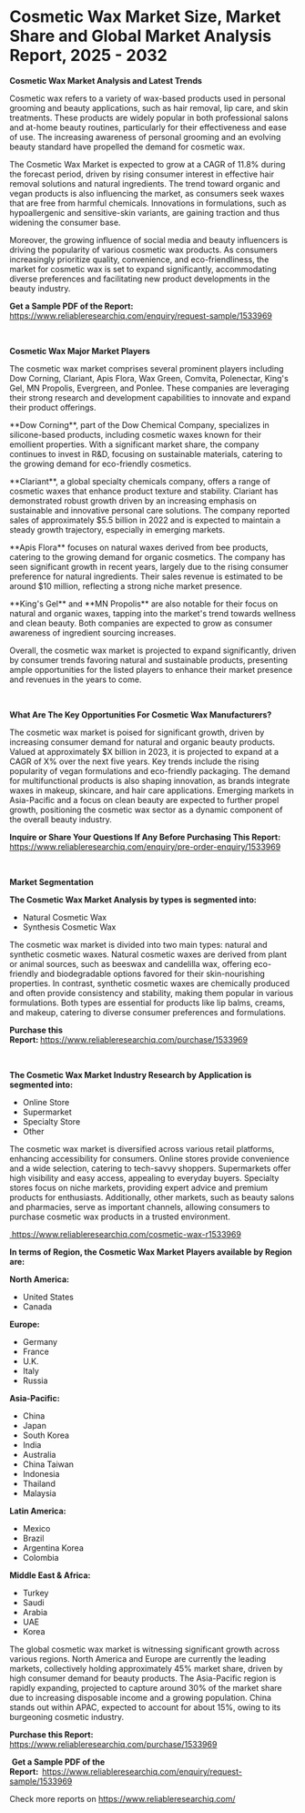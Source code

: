 <p><h1>Cosmetic Wax Market Size, Market Share and Global Market Analysis Report, 2025 - 2032</h1></p><p><strong>Cosmetic Wax Market Analysis and Latest Trends</strong></p>
<p><p>Cosmetic wax refers to a variety of wax-based products used in personal grooming and beauty applications, such as hair removal, lip care, and skin treatments. These products are widely popular in both professional salons and at-home beauty routines, particularly for their effectiveness and ease of use. The increasing awareness of personal grooming and an evolving beauty standard have propelled the demand for cosmetic wax.</p><p>The Cosmetic Wax Market is expected to grow at a CAGR of 11.8% during the forecast period, driven by rising consumer interest in effective hair removal solutions and natural ingredients. The trend toward organic and vegan products is also influencing the market, as consumers seek waxes that are free from harmful chemicals. Innovations in formulations, such as hypoallergenic and sensitive-skin variants, are gaining traction and thus widening the consumer base.</p><p>Moreover, the growing influence of social media and beauty influencers is driving the popularity of various cosmetic wax products. As consumers increasingly prioritize quality, convenience, and eco-friendliness, the market for cosmetic wax is set to expand significantly, accommodating diverse preferences and facilitating new product developments in the beauty industry.</p></p>
<p><strong>Get a Sample PDF of the Report:&nbsp;</strong> <a href="https://www.reliableresearchiq.com/enquiry/request-sample/1533969?utm_campaign=3381&utm_medium=2&utm_source=Github&utm_content=ia&utm_term=31032025&utm_id=cosmetic-wax">https://www.reliableresearchiq.com/enquiry/request-sample/1533969</a></p>
<p>&nbsp;</p>
<p><strong>Cosmetic Wax Major Market Players</strong></p>
<p><p>The cosmetic wax market comprises several prominent players including Dow Corning, Clariant, Apis Flora, Wax Green, Comvita, Polenectar, King's Gel, MN Propolis, Evergreen, and Ponlee. These companies are leveraging their strong research and development capabilities to innovate and expand their product offerings.</p><p>**Dow Corning**, part of the Dow Chemical Company, specializes in silicone-based products, including cosmetic waxes known for their emollient properties. With a significant market share, the company continues to invest in R&D, focusing on sustainable materials, catering to the growing demand for eco-friendly cosmetics.</p><p>**Clariant**, a global specialty chemicals company, offers a range of cosmetic waxes that enhance product texture and stability. Clariant has demonstrated robust growth driven by an increasing emphasis on sustainable and innovative personal care solutions. The company reported sales of approximately $5.5 billion in 2022 and is expected to maintain a steady growth trajectory, especially in emerging markets.</p><p>**Apis Flora** focuses on natural waxes derived from bee products, catering to the growing demand for organic cosmetics. The company has seen significant growth in recent years, largely due to the rising consumer preference for natural ingredients. Their sales revenue is estimated to be around $10 million, reflecting a strong niche market presence.</p><p>**King's Gel** and **MN Propolis** are also notable for their focus on natural and organic waxes, tapping into the market's trend towards wellness and clean beauty. Both companies are expected to grow as consumer awareness of ingredient sourcing increases.</p><p>Overall, the cosmetic wax market is projected to expand significantly, driven by consumer trends favoring natural and sustainable products, presenting ample opportunities for the listed players to enhance their market presence and revenues in the years to come.</p></p>
<p>&nbsp;</p>
<p><strong>What Are The Key Opportunities For Cosmetic Wax Manufacturers?</strong></p>
<p><p>The cosmetic wax market is poised for significant growth, driven by increasing consumer demand for natural and organic beauty products. Valued at approximately $X billion in 2023, it is projected to expand at a CAGR of X% over the next five years. Key trends include the rising popularity of vegan formulations and eco-friendly packaging. The demand for multifunctional products is also shaping innovation, as brands integrate waxes in makeup, skincare, and hair care applications. Emerging markets in Asia-Pacific and a focus on clean beauty are expected to further propel growth, positioning the cosmetic wax sector as a dynamic component of the overall beauty industry.</p></p>
<p><strong>Inquire or Share Your Questions If Any Before Purchasing This Report:</strong> <a href="https://www.reliableresearchiq.com/enquiry/pre-order-enquiry/1533969?utm_campaign=3381&utm_medium=2&utm_source=Github&utm_content=ia&utm_term=31032025&utm_id=cosmetic-wax">https://www.reliableresearchiq.com/enquiry/pre-order-enquiry/1533969</a></p>
<p>&nbsp;</p>
<p><strong>Market Segmentation</strong></p>
<p><strong>The Cosmetic Wax Market Analysis by types is segmented into:</strong></p>
<p><ul><li>Natural Cosmetic Wax</li><li>Synthesis Cosmetic Wax</li></ul></p>
<p><p>The cosmetic wax market is divided into two main types: natural and synthetic cosmetic waxes. Natural cosmetic waxes are derived from plant or animal sources, such as beeswax and candelilla wax, offering eco-friendly and biodegradable options favored for their skin-nourishing properties. In contrast, synthetic cosmetic waxes are chemically produced and often provide consistency and stability, making them popular in various formulations. Both types are essential for products like lip balms, creams, and makeup, catering to diverse consumer preferences and formulations.</p></p>
<p><strong>Purchase this Report:&nbsp;</strong><a href="https://www.reliableresearchiq.com/purchase/1533969?utm_campaign=3381&utm_medium=2&utm_source=Github&utm_content=ia&utm_term=31032025&utm_id=cosmetic-wax">https://www.reliableresearchiq.com/purchase/1533969</a></p>
<p>&nbsp;</p>
<p><strong>The Cosmetic Wax Market Industry Research by Application is segmented into:</strong></p>
<p><ul><li>Online Store</li><li>Supermarket</li><li>Specialty Store</li><li>Other</li></ul></p>
<p><p>The cosmetic wax market is diversified across various retail platforms, enhancing accessibility for consumers. Online stores provide convenience and a wide selection, catering to tech-savvy shoppers. Supermarkets offer high visibility and easy access, appealing to everyday buyers. Specialty stores focus on niche markets, providing expert advice and premium products for enthusiasts. Additionally, other markets, such as beauty salons and pharmacies, serve as important channels, allowing consumers to purchase cosmetic wax products in a trusted environment.</p></p>
<p><a href="https://www.reliableresearchiq.com/cosmetic-wax-r1533969?utm_campaign=3381&utm_medium=2&utm_source=Github&utm_content=ia&utm_term=31032025&utm_id=cosmetic-wax">&nbsp;https://www.reliableresearchiq.com/cosmetic-wax-r1533969</a></p>
<p><strong>In terms of Region, the Cosmetic Wax Market Players available by Region are:</strong></p>
<p>
    <p> <strong> North America: </strong>
        <ul>
            <li>United States</li>
            <li>Canada</li>
        </ul>
        </p> 
    <p> <strong> Europe: </strong>
        <ul>
            <li>Germany</li>
            <li>France</li>
            <li>U.K.</li>
            <li>Italy</li>
            <li>Russia</li>
        </ul>
        </p> 
    <p> <strong> Asia-Pacific: </strong>
        <ul>
            <li>China</li>
            <li>Japan</li>
            <li>South Korea</li>
            <li>India</li>
            <li>Australia</li>
            <li>China Taiwan</li>
            <li>Indonesia</li>
            <li>Thailand</li>
            <li>Malaysia</li>
        </ul>
        </p> 
    <p> <strong> Latin America: </strong>
        <ul>
            <li>Mexico</li>
            <li>Brazil</li>
            <li>Argentina Korea</li>
            <li>Colombia</li>
        </ul>
        </p> 
    <p> <strong> Middle East & Africa: </strong>
        <ul>
            <li>Turkey</li>
            <li>Saudi</li>
            <li>Arabia</li>
            <li>UAE</li>
            <li>Korea</li>
        </ul>
    </p>
    </p>
<p><p>The global cosmetic wax market is witnessing significant growth across various regions. North America and Europe are currently the leading markets, collectively holding approximately 45% market share, driven by high consumer demand for beauty products. The Asia-Pacific region is rapidly expanding, projected to capture around 30% of the market share due to increasing disposable income and a growing population. China stands out within APAC, expected to account for about 15%, owing to its burgeoning cosmetic industry.</p></p>
<p><strong>Purchase this Report: </strong><a href="https://www.reliableresearchiq.com/purchase/1533969?utm_campaign=3381&utm_medium=2&utm_source=Github&utm_content=ia&utm_term=31032025&utm_id=cosmetic-wax">https://www.reliableresearchiq.com/purchase/1533969</a></p>
<p>&nbsp;<strong>Get a Sample PDF of the Report:&nbsp;&nbsp;</strong><a href="https://www.reliableresearchiq.com/enquiry/request-sample/1533969?utm_campaign=3381&utm_medium=2&utm_source=Github&utm_content=ia&utm_term=31032025&utm_id=cosmetic-wax">https://www.reliableresearchiq.com/enquiry/request-sample/1533969</a></p>
<p><strong></strong></p>
<p>Check more reports on <a href="https://www.reliableresearchiq.com/?utm_campaign=3381&utm_medium=2&utm_source=Github&utm_content=ia&utm_term=31032025&utm_id=cosmetic-wax">https://www.reliableresearchiq.com/</a></p>